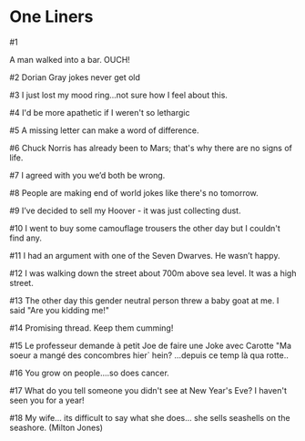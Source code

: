 ﻿# One Liners

#1

A man walked into a bar. OUCH!

#2
Dorian Gray jokes never get old

#3
I just lost my mood ring...not sure how I feel about this.

#4
I'd be more apathetic if I weren't so lethargic

#5
A missing letter can make a word of difference.

#6
Chuck Norris has already been to Mars; that's why there are no signs of life.

#7
I agreed with you we’d both be wrong.

#8
People are making end of world jokes like there's no tomorrow.

#9
I’ve decided to sell my Hoover - it was just collecting dust.

#10
I went to buy some camouflage trousers the other day but I couldn't find any.

#11
I had an argument with one of the Seven Dwarves. He wasn’t happy.

#12
I was walking down the street about 700m above sea level. It was a high street.

#13
The other day this gender neutral person threw a baby goat at me. I said "Are you kidding me!"

#14 
Promising thread. Keep them cumming!

#15 
Le professeur demande à petit Joe de faire une Joke avec Carotte
"Ma soeur a mangé des concombres hier`
hein?
...depuis ce temp là qua rotte..

#16
You grow on people....so does cancer.

#17
What do you tell someone you didn't see at New Year's Eve? I haven't seen you for a year!

#18
My wife... its difficult to say what she does... she sells seashells on the seashore. (Milton Jones)
